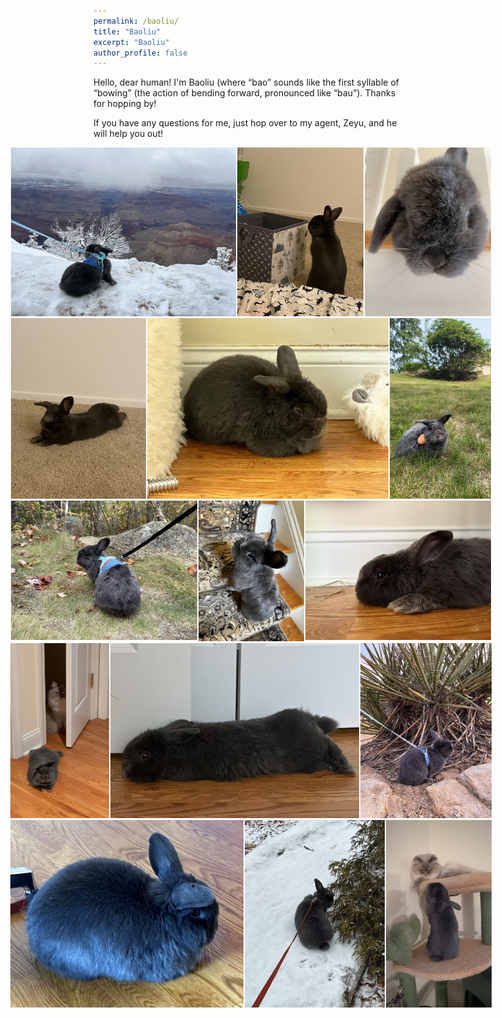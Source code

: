 ```yaml
---
permalink: /baoliu/
title: "Baoliu"
excerpt: "Baoliu"
author_profile: false
---
```


Hello, dear human! I'm Baoliu (where “bao” sounds like the first syllable of “bowing” (the action of bending forward, pronounced like “bau”). Thanks for hopping by!

If you have any questions for me, just hop over to my agent, Zeyu, and he will help you out!

<div style="display: flex; justify-content: center; gap: 2px; margin-top: 3px;">
<img src="../baoliu/baoliu1.jpg" alt="Baoliu 1" style="height:270px; width:auto;" />
<img src="../baoliu/baoliu2.jpg" alt="Baoliu 2" style="height:270px; width:auto;" />
<img src="../baoliu/baoliu3.jpg" alt="Baoliu 3" style="height:270px; width:auto;" />
</div>

<div style="display: flex; justify-content: center; gap: 2px; margin-top: 3px;">
<img src="../baoliu/baoliu4.jpg" alt="Baoliu 4" style="height:289px; width:auto;" />
<img src="../baoliu/baoliu5.jpg" alt="Baoliu 5" style="height:289px; width:auto;" />
<img src="../baoliu/baoliu6.jpg" alt="Baoliu 6" style="height:289px; width:auto;" />
</div>

<div style="display: flex; justify-content: center; gap: 2px; margin-top: 3px;">
<img src="../baoliu/baoliu7.jpg" alt="Baoliu 7" style="height:223px; width:auto;" />
<img src="../baoliu/baoliu8.jpg" alt="Baoliu 8" style="height:225px; width:auto;" />
<img src="../baoliu/baoliu9.jpg" alt="Baoliu 9" style="height:223px; width:auto;" />
</div>

<div style="display: flex; justify-content: center; gap: 2px; margin-top: 3px;">
<img src="../baoliu/baoliu10.jpg" alt="Baoliu 10" style="height:280px; width:auto;" />
<img src="../baoliu/baoliu11.jpg" alt="Baoliu 11" style="height:280px; width:auto;" />
<img src="../baoliu/baoliu12.jpg" alt="Baoliu 12" style="height:280px; width:auto;" />
</div>

<div style="display: flex; justify-content: center; gap: 2px; margin-top: 3px;">
<img src="../baoliu/baoliu13.jpg" alt="Baoliu 13" style="height:300px; width:auto;" />
<img src="../baoliu/baoliu14.jpg" alt="Baoliu 14" style="height:300px; width:auto;" />
<img src="../baoliu/baoliu15.jpg" alt="Baoliu 15" style="height:300px; width:auto;" />
</div>